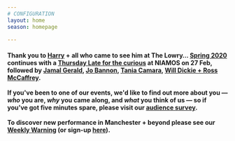 ```yaml
---
# CONFIGURATION
layout: home
season: homepage

---
```

#### Thank you to [Harry](/current/2020-springsummer/clayton-wright) + all who came to see him at The Lowry… [Spring 2020](/current/2020-springsummer) continues with a [Thursday Late for the curious](/current/2020-emergencystopgap) at NIAMOS on 27 Feb, followed by [Jamal Gerald](/current/2020-springsummer/gerald), [Jo Bannon](/current/2020-springsummer/bannon), [Tania Camara](/current/2020-springsummer/camara), [Will Dickie + Ross McCaffrey](/current/2020-worksahead).<br><br>If you've been to one of our events, we'd like to find out more about you — *who* you are, *why* you came along, and *what* you think of us — so if you've got five minutes spare, please visit our <a href="http://research.audiencesurveys.org/s.asp?k=157901649112" target="_blank">audience survey</a>.<br><br>To discover new performance in Manchester + beyond please see our <a href="http://wordofwarning.posthaven.com" target="_blank">Weekly Warning</a> (or sign-up <a href="http://eepurl.com/i_Odb" target="_blank">here</a>).
